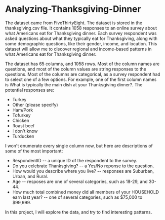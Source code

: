 # Analyzing-Thanksgiving-Dinner

The dataset came from FiveThirtyEight. The dataset is stored in the thanksgiving.csv file. It contains 1058 responses to an online survey about what Americans eat for Thanksgiving dinner. Each survey respondent was asked questions about what they typically eat for Thanksgiving, along with some demographic questions, like their gender, income, and location. This dataset will allow me to discover regional and income-based patterns in what Americans eat for Thanksgiving dinner.

The dataset has 65 columns, and 1058 rows. Most of the column names are questions, and most of the column values are string responses to the questions. Most of the columns are categorical, as a survey respondent had to select one of a few options. For example, one of the first column names is What is typically the main dish at your Thanksgiving dinner?. The potential responses are:

  * Turkey
  * Other (please specify)
  * Ham/Pork
  * Tofurkey
  * Chicken
  * Roast beef
  * I don't know
  * Turducken
  
I won't enumerate every single column now, but here are descriptions of some of the most important:

  * RespondentID -- a unique ID of the respondent to the survey.
  * Do you celebrate Thanksgiving? -- a Yes/No reponse to the question.
  * How would you describe where you live? -- responses are Suburban, Urban, and Rural.
  * Age -- resposes are one of several categories, such as 18-29, and 30-44.
  * How much total combined money did all members of your HOUSEHOLD earn last year? -- one of several categories, such as         $75,000 to $99,999.

In this project, I will explore the data, and try to find interesting patterns. 
